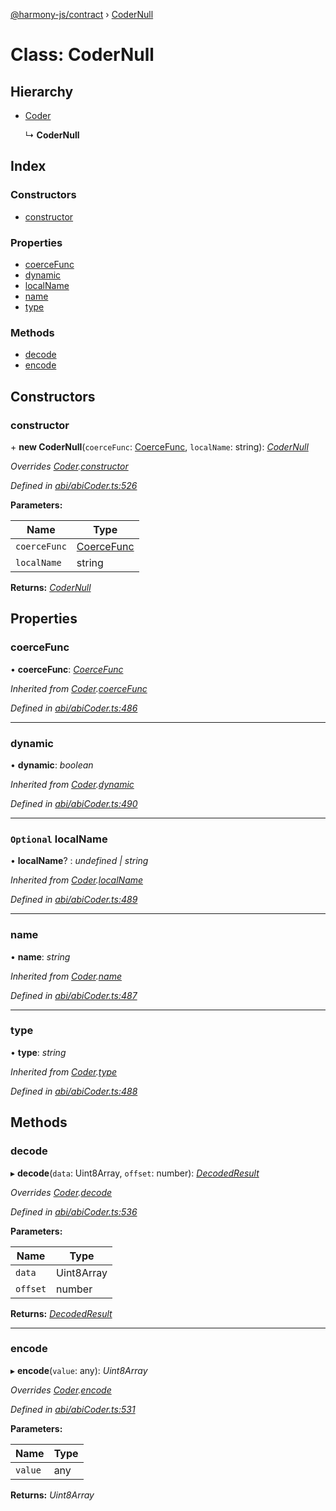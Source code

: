 [@harmony-js/contract](../globals.md) › [CoderNull](codernull.md)

# Class: CoderNull

## Hierarchy

* [Coder](coder.md)

  ↳ **CoderNull**

## Index

### Constructors

* [constructor](codernull.md#constructor)

### Properties

* [coerceFunc](codernull.md#coercefunc)
* [dynamic](codernull.md#dynamic)
* [localName](codernull.md#optional-localname)
* [name](codernull.md#name)
* [type](codernull.md#type)

### Methods

* [decode](codernull.md#decode)
* [encode](codernull.md#encode)

## Constructors

###  constructor

\+ **new CoderNull**(`coerceFunc`: [CoerceFunc](../globals.md#coercefunc), `localName`: string): *[CoderNull](codernull.md)*

*Overrides [Coder](coder.md).[constructor](coder.md#constructor)*

*Defined in [abi/abiCoder.ts:526](https://github.com/FireStack-Lab/Harmony-sdk-core/blob/299af73/packages/harmony-contract/src/abi/abiCoder.ts#L526)*

**Parameters:**

Name | Type |
------ | ------ |
`coerceFunc` | [CoerceFunc](../globals.md#coercefunc) |
`localName` | string |

**Returns:** *[CoderNull](codernull.md)*

## Properties

###  coerceFunc

• **coerceFunc**: *[CoerceFunc](../globals.md#coercefunc)*

*Inherited from [Coder](coder.md).[coerceFunc](coder.md#coercefunc)*

*Defined in [abi/abiCoder.ts:486](https://github.com/FireStack-Lab/Harmony-sdk-core/blob/299af73/packages/harmony-contract/src/abi/abiCoder.ts#L486)*

___

###  dynamic

• **dynamic**: *boolean*

*Inherited from [Coder](coder.md).[dynamic](coder.md#dynamic)*

*Defined in [abi/abiCoder.ts:490](https://github.com/FireStack-Lab/Harmony-sdk-core/blob/299af73/packages/harmony-contract/src/abi/abiCoder.ts#L490)*

___

### `Optional` localName

• **localName**? : *undefined | string*

*Inherited from [Coder](coder.md).[localName](coder.md#optional-localname)*

*Defined in [abi/abiCoder.ts:489](https://github.com/FireStack-Lab/Harmony-sdk-core/blob/299af73/packages/harmony-contract/src/abi/abiCoder.ts#L489)*

___

###  name

• **name**: *string*

*Inherited from [Coder](coder.md).[name](coder.md#name)*

*Defined in [abi/abiCoder.ts:487](https://github.com/FireStack-Lab/Harmony-sdk-core/blob/299af73/packages/harmony-contract/src/abi/abiCoder.ts#L487)*

___

###  type

• **type**: *string*

*Inherited from [Coder](coder.md).[type](coder.md#type)*

*Defined in [abi/abiCoder.ts:488](https://github.com/FireStack-Lab/Harmony-sdk-core/blob/299af73/packages/harmony-contract/src/abi/abiCoder.ts#L488)*

## Methods

###  decode

▸ **decode**(`data`: Uint8Array, `offset`: number): *[DecodedResult](../interfaces/decodedresult.md)*

*Overrides [Coder](coder.md).[decode](coder.md#abstract-decode)*

*Defined in [abi/abiCoder.ts:536](https://github.com/FireStack-Lab/Harmony-sdk-core/blob/299af73/packages/harmony-contract/src/abi/abiCoder.ts#L536)*

**Parameters:**

Name | Type |
------ | ------ |
`data` | Uint8Array |
`offset` | number |

**Returns:** *[DecodedResult](../interfaces/decodedresult.md)*

___

###  encode

▸ **encode**(`value`: any): *Uint8Array*

*Overrides [Coder](coder.md).[encode](coder.md#abstract-encode)*

*Defined in [abi/abiCoder.ts:531](https://github.com/FireStack-Lab/Harmony-sdk-core/blob/299af73/packages/harmony-contract/src/abi/abiCoder.ts#L531)*

**Parameters:**

Name | Type |
------ | ------ |
`value` | any |

**Returns:** *Uint8Array*
